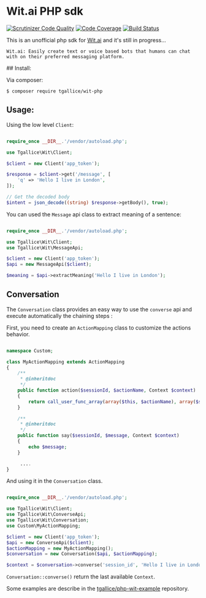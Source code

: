 Wit.ai PHP sdk
==============

[![Scrutinizer Code Quality](https://scrutinizer-ci.com/g/tgallice/wit-php/badges/quality-score.png?b=master)](https://scrutinizer-ci.com/g/tgallice/wit-php/?branch=master)
[![Code Coverage](https://scrutinizer-ci.com/g/tgallice/wit-php/badges/coverage.png?b=master)](https://scrutinizer-ci.com/g/tgallice/wit-php/?branch=master)
[![Build Status](https://travis-ci.org/tgallice/wit-php.svg?branch=master)](https://travis-ci.org/tgallice/wit-php)

This is an unofficial php sdk for [Wit.ai][1] and it's still in progress...

```
Wit.ai: Easily create text or voice based bots that humans can chat with on their preferred messaging platform.
```

## Install:

Via composer:

```
$ composer require tgallice/wit-php
```

## Usage:

Using the low level `Client`:

```php

require_once __DIR__.'/vendor/autoload.php';

use Tgallice\Wit\Client;

$client = new Client('app_token');

$response = $client->get('/message', [
    'q' => 'Hello I live in London',
]);

// Get the decoded body
$intent = json_decode((string) $response->getBody(), true);

```

You can used the `Message` api class to extract meaning of a sentence:

```php

require_once __DIR__.'/vendor/autoload.php';

use Tgallice\Wit\Client;
use Tgallice\Wit\MessageApi;

$client = new Client('app_token');
$api = new MessageApi($client);

$meaning = $api->extractMeaning('Hello I live in London');

```

## Conversation

The `Conversation` class provides an easy way to use the `converse` api and execute automatically the chaining steps :

First, you need to create an `ActionMapping` class to customize the actions behavior.

```php

namespace Custom;

class MyActionMapping extends ActionMapping
{
    /**
     * @inheritdoc
     */
    public function action($sessionId, $actionName, Context $context)
    {
        return call_user_func_array(array($this, $actionName), array($sessionId, $context));
    }

    /**
     * @inheritdoc
     */
    public function say($sessionId, $message, Context $context)
    {
        echo $message;
    }

     ....
}

```

And using it in the `Conversation` class. 

```php

require_once __DIR__.'/vendor/autoload.php';

use Tgallice\Wit\Client;
use Tgallice\Wit\ConverseApi;
use Tgallice\Wit\Conversation;
use Custom\MyActionMapping;

$client = new Client('app_token');
$api = new ConverseApi($client);
$actionMapping = new MyActionMapping();
$conversation = new Conversation($api, $actionMapping);

$context = $conversation->converse('session_id', 'Hello I live in London');

```

`Conversation::converse()` return the last available `Context`.

Some examples are describe in the [tgallice/php-wit-example][2] repository.

[1]: https://wit.ai
[2]: https://github.com/tgallice/wit-php-example
